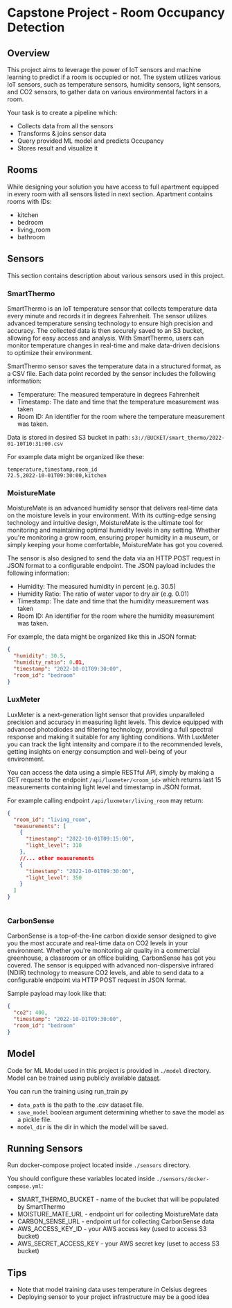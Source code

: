 # Capstone Project - Room Occupancy Detection

## Overview

This project aims to leverage the power of IoT sensors and machine learning to predict if a room is occupied or not. The system utilizes various IoT sensors, such as temperature sensors, humidity sensors, light sensors, and CO2 sensors, to gather data on various environmental factors in a room.

Your task is to create a pipeline which:
* Collects data from all the sensors
* Transforms & joins sensor data
* Query provided ML model and predicts Occupancy
* Stores result and visualize it

## Rooms

While designing your solution you have access to full apartment equipped in every room with all sensors listed in next section.
Apartment contains rooms with IDs:
* kitchen
* bedroom
* living_room
* bathroom

## Sensors

This section contains description about various sensors used in this project.

### SmartThermo

SmartThermo is an IoT temperature sensor that collects temperature data every minute and records it in degrees Fahrenheit. The sensor utilizes advanced temperature sensing technology to ensure high precision and accuracy. The collected data is then securely saved to an S3 bucket, allowing for easy access and analysis. With SmartThermo, users can monitor temperature changes in real-time and make data-driven decisions to optimize their environment.

SmartThermo sensor saves the temperature data in a structured format, as a CSV file.
Each data point recorded by the sensor includes the following information:

* Temperature: The measured temperature in degrees Fahrenheit
* Timestamp: The date and time that the temperature measurement was taken
* Room ID: An identifier for the room where the temperature measurement was taken.

Data is stored in desired S3 bucket in path: `s3://BUCKET/smart_thermo/2022-01-10T10:31:00.csv`

For example data might be organized like these:
```csv
temperature,timestamp,room_id
72.5,2022-10-01T09:30:00,kitchen
```


### MoistureMate

MoistureMate is an advanced humidity sensor that delivers real-time data on the moisture levels in your environment. With its cutting-edge sensing technology and intuitive design, MoistureMate is the ultimate tool for monitoring and maintaining optimal humidity levels in any setting. Whether you're monitoring a grow room, ensuring proper humidity in a museum, or simply keeping your home comfortable, MoistureMate has got you covered.

The sensor is also designed to send the data via an HTTP POST request in JSON format to a configurable endpoint. The JSON payload includes the following information:

* Humidity: The measured humidity in percent (e.g. 30.5)
* Humidity Ratio: The ratio of water vapor to dry air (e.g. 0.01)
* Timestamp: The date and time that the humidity measurement was taken
* Room ID: An identifier for the room where the humidity measurement was taken.

For example, the data might be organized like this in JSON format:
```json
{
  "humidity": 30.5,
  "humidity_ratio": 0.01,
  "timestamp": "2022-10-01T09:30:00",
  "room_id": "bedroom"
}
```

### LuxMeter

LuxMeter is a next-generation light sensor that provides unparalleled precision and accuracy in measuring light levels. This device equipped with advanced photodiodes and filtering technology, providing a full spectral response and making it suitable for any lighting conditions. With LuxMeter you can track the light intensity and compare it to the recommended levels, getting insights on energy consumption and well-being of your environment.

You can access the data using a simple RESTful API, simply by making a GET request to the endpoint `/api/luxmeter/<room_id>` which returns last 15 measurements containing light level and timestamp in JSON format.

For example calling endpoint `/api/luxmeter/living_room` may return:

```json
{
  "room_id": "living_room",
  "measurements": [
    {
      "timestamp": "2022-10-01T09:15:00",
      "light_level": 310
    },
    //... other measurements
    {
      "timestamp": "2022-10-01T09:30:00",
      "light_level": 350
    }
  ]
}



```

### CarbonSense

CarbonSense is a top-of-the-line carbon dioxide sensor designed to give you the most accurate and real-time data on CO2 levels in your environment. Whether you're monitoring air quality in a commercial greenhouse, a classroom or an office building, CarbonSense has got you covered. The sensor is equipped with advanced non-dispersive infrared (NDIR) technology to measure CO2 levels, and able to send data to a configurable endpoint via HTTP POST request in JSON format.

Sample payload may look like that:
```json
{
  "co2": 400,
  "timestamp": "2022-10-01T09:30:00",
  "room_id": "bedroom"
}
```

## Model

Code for ML Model used in this project is provided in `./model` directory.
Model can be trained using publicly available [dataset](https://www.kaggle.com/datasets/kukuroo3/room-occupancy-detection-data-iot-sensor).

You can run the training using run_train.py


- `data_path` is the path to the .csv dataset file.
- `save_model` boolean argument determining whether to save the model as a pickle file.
- `model_dir` is the dir in which the model will be saved.

## Running Sensors

Run docker-compose project located inside `./sensors` directory.

You should configure these variables located inside `./sensors/docker-compose.yml`:
* SMART_THERMO_BUCKET - name of the bucket that will be populated by SmartThermo
* MOISTURE_MATE_URL - endpoint url for collecting MoistureMate data
* CARBON_SENSE_URL - endpoint url for collecting CarbonSense data
* AWS_ACCESS_KEY_ID - your AWS access key (used to access S3 bucket)
* AWS_SECRET_ACCESS_KEY - your AWS secret key (uset to access S3 bucket)


## Tips

* Note that model training data uses temperature in Celsius degrees
* Deploying sensor to your project infrastructure may be a good idea
